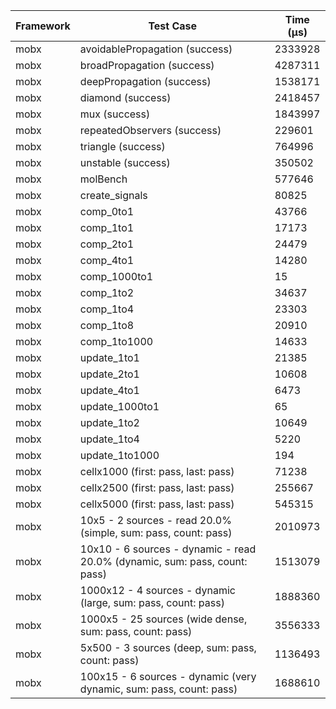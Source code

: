 | Framework | Test Case | Time (μs) |
| --- | --- | --- |
| mobx | avoidablePropagation (success) | 2333928 |
| mobx | broadPropagation (success) | 4287311 |
| mobx | deepPropagation (success) | 1538171 |
| mobx | diamond (success) | 2418457 |
| mobx | mux (success) | 1843997 |
| mobx | repeatedObservers (success) | 229601 |
| mobx | triangle (success) | 764996 |
| mobx | unstable (success) | 350502 |
| mobx | molBench | 577646 |
| mobx | create_signals | 80825 |
| mobx | comp_0to1 | 43766 |
| mobx | comp_1to1 | 17173 |
| mobx | comp_2to1 | 24479 |
| mobx | comp_4to1 | 14280 |
| mobx | comp_1000to1 | 15 |
| mobx | comp_1to2 | 34637 |
| mobx | comp_1to4 | 23303 |
| mobx | comp_1to8 | 20910 |
| mobx | comp_1to1000 | 14633 |
| mobx | update_1to1 | 21385 |
| mobx | update_2to1 | 10608 |
| mobx | update_4to1 | 6473 |
| mobx | update_1000to1 | 65 |
| mobx | update_1to2 | 10649 |
| mobx | update_1to4 | 5220 |
| mobx | update_1to1000 | 194 |
| mobx | cellx1000 (first: pass, last: pass) | 71238 |
| mobx | cellx2500 (first: pass, last: pass) | 255667 |
| mobx | cellx5000 (first: pass, last: pass) | 545315 |
| mobx | 10x5 - 2 sources - read 20.0% (simple, sum: pass, count: pass) | 2010973 |
| mobx | 10x10 - 6 sources - dynamic - read 20.0% (dynamic, sum: pass, count: pass) | 1513079 |
| mobx | 1000x12 - 4 sources - dynamic (large, sum: pass, count: pass) | 1888360 |
| mobx | 1000x5 - 25 sources (wide dense, sum: pass, count: pass) | 3556333 |
| mobx | 5x500 - 3 sources (deep, sum: pass, count: pass) | 1136493 |
| mobx | 100x15 - 6 sources - dynamic (very dynamic, sum: pass, count: pass) | 1688610 |
